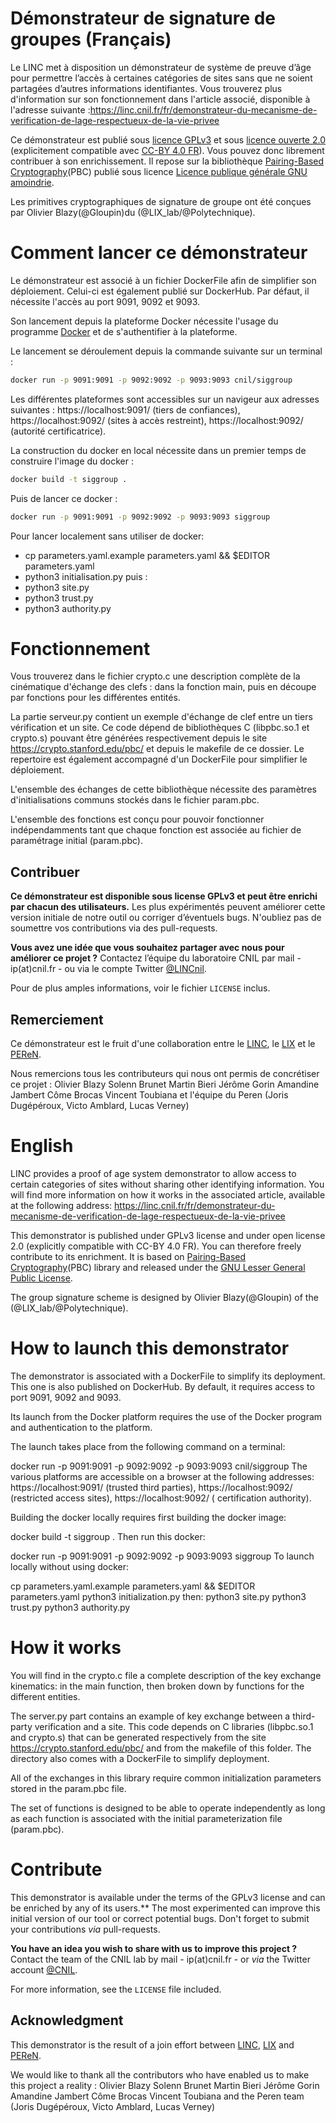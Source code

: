 Démonstrateur de signature de groupes (Français)
===

Le LINC met à disposition un démonstrateur de système de preuve d’âge pour permettre l’accès à certaines catégories de sites sans que ne soient partagées d’autres informations identifiantes. Vous trouverez plus d'information sur son fonctionnement dans l'article associé, disponible à l'adresse suivante :https://linc.cnil.fr/fr/demonstrateur-du-mecanisme-de-verification-de-lage-respectueux-de-la-vie-privee

Ce démonstrateur est publié sous [licence GPLv3](https://www.gnu.org/licenses/gpl-3.0.html) et sous [licence ouverte 2.0](https://www.etalab.gouv.fr/wp-content/uploads/2017/04/ETALAB-Licence-Ouverte-v2.0.pdf) (explicitement compatible avec [CC-BY 4.0 FR](https://creativecommons.org/licenses/by/4.0/deed.fr)). Vous pouvez donc librement contribuer à son enrichissement. Il repose sur la bibliothèque  [Pairing-Based Cryptography](https://crypto.stanford.edu/pbc/)(PBC) publié sous licence [Licence publique générale GNU amoindrie](http://www.gnu.org/licenses/lgpl-3.0.html).

Les primitives cryptographiques de signature de groupe ont été conçues par Olivier Blazy(@Gloupin)du (@LIX_lab/@Polytechnique).

# Comment lancer ce démonstrateur

Le démonstrateur est associé à un fichier DockerFile afin de simplifier son déploiement. Celui-ci est également publié sur DockerHub. Par défaut, il nécessite l'accès au port 9091, 9092 et 9093.

Son lancement depuis la plateforme Docker nécessite l'usage du programme [Docker](https://docs.docker.com/get-docker/) et de s'authentifier à la plateforme.

Le lancement se déroulement depuis la commande suivante sur un terminal :
```bash
docker run -p 9091:9091 -p 9092:9092 -p 9093:9093 cnil/siggroup
```

Les différentes plateformes sont accessibles sur un navigeur aux adresses suivantes : https://localhost:9091/ (tiers de confiances), https://localhost:9092/ (sites à accès restreint), https://localhost:9092/ (autorité certificatrice).

La construction du docker en local nécessite dans un premier temps de construire l'image du docker :
```bash
docker build -t siggroup .
```

Puis de lancer ce docker :
```bash
docker run -p 9091:9091 -p 9092:9092 -p 9093:9093 siggroup
```

Pour lancer localement sans utiliser de docker:
- cp parameters.yaml.example parameters.yaml && $EDITOR parameters.yaml
- python3 initialisation.py
puis :
- python3 site.py
- python3 trust.py
- python3 authority.py

# Fonctionnement

Vous trouverez dans le fichier crypto.c une description complète de la cinématique d'échange des clefs : dans la fonction main, puis en découpe par fonctions pour les différentes entités.

La partie serveur.py contient un exemple d'échange de clef entre un tiers vérification et un site. Ce code dépend de bibliothèques C (libpbc.so.1 et crypto.s) pouvant être générées respectivement depuis le site https://crypto.stanford.edu/pbc/ et depuis le makefile de ce dossier. Le repertoire est également accompagné d'un DockerFile pour simplifier le déploiement.

L'ensemble des échanges de cette bibliothèque nécessite des paramètres d'initialisations communs stockés dans le fichier param.pbc.

L'ensemble des fonctions est conçu pour pouvoir fonctionner indépendamments tant que chaque fonction est associée au fichier de paramétrage initial (param.pbc).

## Contribuer

**Ce démonstrateur est disponible sous license GPLv3 et peut être enrichi par chacun des utilisateurs.** Les plus expérimentés peuvent améliorer cette version initiale de notre outil ou corriger d’éventuels bugs. N'oubliez pas de soumettre vos contributions via des pull-requests.

**Vous avez une idée que vous souhaitez partager avec nous pour améliorer ce projet ?** Contactez l’équipe du laboratoire CNIL par mail - ip(at)cnil.fr - ou via le compte Twitter [@LINCnil](https://twitter.com/LINCnil).

Pour de plus amples informations, voir le fichier ``LICENSE`` inclus.

## Remerciement

Ce démonstrateur est le fruit d'une collaboration entre le [LINC](https://linc.cnil.fr/), le [LIX](https://www.lix.polytechnique.fr) et le [PEReN](https://www.peren.gouv.fr/). 

Nous remercions tous les contributeurs qui nous ont permis de concrétiser ce projet :
Olivier Blazy
Solenn Brunet
Martin Bieri
Jérôme Gorin
Amandine Jambert
Côme Brocas
Vincent Toubiana
et l'équipe du Peren (Joris Dugépéroux, Victo Amblard, Lucas Verney)


English
===

LINC provides a proof of age system demonstrator to allow access to certain categories of sites without sharing other identifying information. You will find more information on how it works in the associated article, available at the following address: https://linc.cnil.fr/fr/demonstrateur-du-mecanisme-de-verification-de-lage-respectueux-de-la-vie-privee

This demonstrator is published under GPLv3 license and under open license 2.0 (explicitly compatible with CC-BY 4.0 FR). You can therefore freely contribute to its enrichment. It is based on  [Pairing-Based Cryptography](https://crypto.stanford.edu/pbc/)(PBC) library and released under the [GNU Lesser General Public License](http://www.gnu.org/licenses/lgpl-3.0.html).

The group signature scheme is designed by Olivier Blazy(@Gloupin) of the (@LIX_lab/@Polytechnique).

# How to launch this demonstrator

The demonstrator is associated with a DockerFile to simplify its deployment. This one is also published on DockerHub. By default, it requires access to port 9091, 9092 and 9093.

Its launch from the Docker platform requires the use of the Docker program and authentication to the platform.

The launch takes place from the following command on a terminal:

docker run -p 9091:9091 -p 9092:9092 -p 9093:9093 cnil/siggroup
The various platforms are accessible on a browser at the following addresses: https://localhost:9091/ (trusted third parties), https://localhost:9092/ (restricted access sites), https://localhost:9092/ ( certification authority).

Building the docker locally requires first building the docker image:

docker build -t siggroup .
Then run this docker:

docker run -p 9091:9091 -p 9092:9092 -p 9093:9093 siggroup
To launch locally without using docker:

cp parameters.yaml.example parameters.yaml && $EDITOR parameters.yaml
python3 initialization.py then:
python3 site.py
python3 trust.py
python3 authority.py

# How it works

You will find in the crypto.c file a complete description of the key exchange kinematics: in the main function, then broken down by functions for the different entities.

The server.py part contains an example of key exchange between a third-party verification and a site. This code depends on C libraries (libpbc.so.1 and crypto.s) that can be generated respectively from the site https://crypto.stanford.edu/pbc/ and from the makefile of this folder. The directory also comes with a DockerFile to simplify deployment.

All of the exchanges in this library require common initialization parameters stored in the param.pbc file.

The set of functions is designed to be able to operate independently as long as each function is associated with the initial parameterization file (param.pbc).

# Contribute
This demonstrator is available under the terms of the GPLv3 license and can be enriched by any of its users.** The most experimented can improve this initial version of our tool or correct potential bugs. Don't forget to submit your contributions *via* pull-requests.

**You have an idea you wish to share with us to improve this project ?** Contact the team of the CNIL lab by mail - ip(at)cnil.fr - or *via* the Twitter account [@CNIL](https://twitter.com/CNIL).

For more information, see the `LICENSE` file included.

## Acknowledgment

This demonstrator is the result of a join effort between [LINC](https://linc.cnil.fr/), [LIX](https://www.lix.polytechnique.fr) and  [PEReN](https://www.peren.gouv.fr/). 



We would like to thank all the contributors who have enabled us to make this project a reality :
Olivier Blazy
Solenn Brunet
Martin Bieri
Jérôme Gorin
Amandine Jambert
Côme Brocas
Vincent Toubiana
and the Peren team (Joris Dugépéroux, Victo Amblard, Lucas Verney)